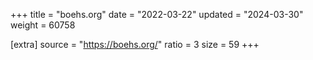 +++
title = "boehs.org"
date = "2022-03-22"
updated = "2024-03-30"
weight = 60758

[extra]
source = "https://boehs.org/"
ratio = 3
size = 59
+++
